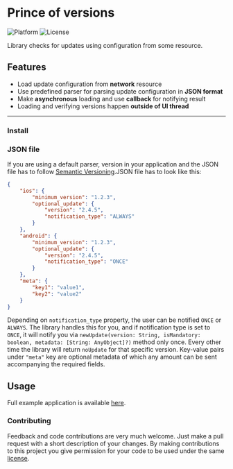 Prince of versions
=================
![Platform](https://img.shields.io/badge/pod-1.0.0-blue.svg)
![License](https://img.shields.io/cocoapods/l/SemanticVersioning.svg)

Library checks for updates using configuration from some resource.

Features
--------
  * Load update configuration from **network** resource
  * Use predefined parser for parsing update configuration in **JSON format**
  * Make **asynchronous** loading and use **callback** for notifying result
  * Loading and verifying versions happen **outside of UI thread**

----------
### Install

### JSON file

If you are using a default parser, version in your application and the JSON file has to follow [Semantic Versioning](http://semver.org/).JSON file has to look like this:

```json
{
	"ios": {
		"minimum_version": "1.2.3",
		"optional_update": {
			"version": "2.4.5",
			"notification_type": "ALWAYS"
		}
	},
	"android": {
		"minimum_version": "1.2.3",
		"optional_update": {
			"version": "2.4.5",
			"notification_type": "ONCE"
		}
	},
	"meta": {
		"key1": "value1",
		"key2": "value2"
	}
}
```

Depending on <code>notification_type</code> property, the user can be notified <code>ONCE</code> or <code>ALWAYS</code>. The library handles this for you, and if notification type is set to <code>ONCE</code>, it will notify you via <code>newUpdate(version: String, isMandatory: boolean, metadata: [String: AnyObject]?)</code> method only once. Every other time the library will return <code>noUpdate</code> for that specific version. 
Key-value pairs under <code>"meta"</code> key are optional metadata of which any amount can be sent accompanying the required fields.


Usage
-------------
Full example application is available [here](ExampleApp).


### Contributing

Feedback and code contributions are very much welcome. Just make a pull request with a short description of your changes. By making contributions to this project you give permission for your code to be used under the same [license](https://github.com/infinum/Android-prince-of-versions/blob/dev/LICENCE).
